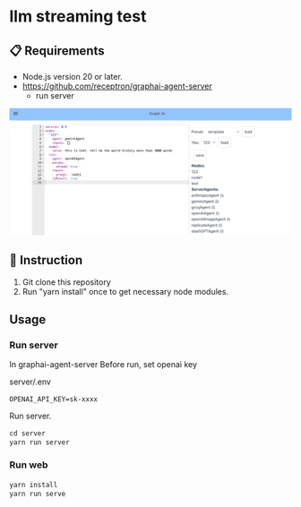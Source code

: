 # llm streaming test

## 📋 Requirements

- Node.js version 20 or later.
- https://github.com/receptron/graphai-agent-server
  - run server

![screen](docs/screen.png)

## 📖 Instruction

1. Git clone this repository
2. Run "yarn install" once to get necessary node modules.

## Usage

### Run server
In graphai-agent-server
Before run, set openai key

server/.env
```
OPENAI_API_KEY=sk-xxxx
```

Run server.

```
cd server
yarn run server
```

### Run web

```
yarn install
yarn run serve
```
